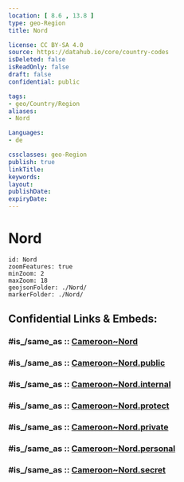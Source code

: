 ```yaml
---
location: [ 8.6 , 13.8 ] 
type: geo-Region
title: Nord

license: CC BY-SA 4.0
source: https://datahub.io/core/country-codes
isDeleted: false
isReadOnly: false
draft: false
confidential: public

tags:
- geo/Country/Region
aliases:
- Nord

Languages:
- de

cssclasses: geo-Region
publish: true
linkTitle: 
keywords: 
layout: 
publishDate: 
expiryDate: 
---
```


# Nord

```leaflet
id: Nord
zoomFeatures: true 
minZoom: 2 
maxZoom: 18
geojsonFolder: ./Nord/
markerFolder: ./Nord/
```


## Confidential Links & Embeds: 

### #is_/same_as :: [Cameroon~Nord](/_Standards/Earth/Continent/Africa/Africa~Central/Cameroon/regions~Cameroon/Cameroon~Nord.md) 

### #is_/same_as :: [Cameroon~Nord.public](/_public/Earth/Continent/Africa/Africa~Central/Cameroon/regions~Cameroon/Cameroon~Nord.public.md) 

### #is_/same_as :: [Cameroon~Nord.internal](/_internal/Earth/Continent/Africa/Africa~Central/Cameroon/regions~Cameroon/Cameroon~Nord.internal.md) 

### #is_/same_as :: [Cameroon~Nord.protect](/_protect/Earth/Continent/Africa/Africa~Central/Cameroon/regions~Cameroon/Cameroon~Nord.protect.md) 

### #is_/same_as :: [Cameroon~Nord.private](/_private/Earth/Continent/Africa/Africa~Central/Cameroon/regions~Cameroon/Cameroon~Nord.private.md) 

### #is_/same_as :: [Cameroon~Nord.personal](/_personal/Earth/Continent/Africa/Africa~Central/Cameroon/regions~Cameroon/Cameroon~Nord.personal.md) 

### #is_/same_as :: [Cameroon~Nord.secret](/_secret/Earth/Continent/Africa/Africa~Central/Cameroon/regions~Cameroon/Cameroon~Nord.secret.md)

